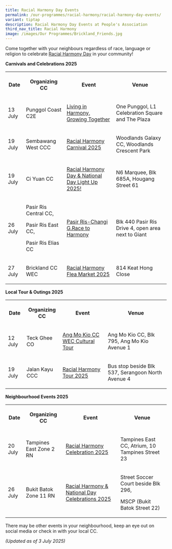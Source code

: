 ```yaml
---
title: Racial Harmony Day Events
permalink: /our-programmes/racial-harmony/racial-harmony-day-events/
variant: tiptap
description: Racial Harmony Day Events at People's Association
third_nav_title: Racial Harmony
image: /images/Our Programmes/Brickland_Friends.jpg
---
```

<p>Come together with your neighbours regardless of race, language or religion
to celebrate <a href="https://www.pa.gov.sg/our-programmes/racial-harmony/racial-harmony-day/" rel="noopener noreferrer nofollow" target="_blank">Racial Harmony Day</a> in
your community!</p>
<p></p>
<p><strong>Carnivals and Celebrations 2025</strong>
</p>
<table style="minWidth: 100px">
<colgroup>
<col>
<col>
<col>
<col>
</colgroup>
<tbody>
<tr>
<th rowspan="1" colspan="1">
<p>Date</p>
</th>
<th rowspan="1" colspan="1">
<p>Organizing CC</p>
</th>
<th rowspan="1" colspan="1">
<p>Event</p>
</th>
<th rowspan="1" colspan="1">
<p>Venue</p>
</th>
</tr>
<tr>
<td rowspan="1" colspan="1">
<p>13 July</p>
</td>
<td rowspan="1" colspan="1">
<p>Punggol Coast C2E</p>
</td>
<td rowspan="1" colspan="1">
<p><a href="https://safe.menlosecurity.com/https://www.facebook.com/PunggolCoastC2E/" rel="noopener nofollow" target="_blank">Living in Harmony, Growing Together</a>
</p>
</td>
<td rowspan="1" colspan="1">
<p>One Punggol, L1 Celebration Square and The Plaza</p>
</td>
</tr>
<tr>
<td rowspan="1" colspan="1">
<p>19 July</p>
</td>
<td rowspan="1" colspan="1">
<p>Sembawang West CCC</p>
</td>
<td rowspan="1" colspan="1">
<p><a href="https://safe.menlosecurity.com/https://www.facebook.com/sembawang.our.home/posts/come-join-us-for-racial-harmony-day-%EF%B8%8F-date-saturday-19-july-2025-time-900-am-120/1168976441940203/" rel="noopener nofollow" target="_blank">Racial Harmony Carnival 2025</a>
</p>
</td>
<td rowspan="1" colspan="1">
<p>Woodlands Galaxy CC, Woodlands Crescent Park</p>
</td>
</tr>
<tr>
<td rowspan="1" colspan="1">
<p>19 July</p>
</td>
<td rowspan="1" colspan="1">
<p>Ci Yuan CC</p>
</td>
<td rowspan="1" colspan="1">
<p><a href="https://safe.menlosecurity.com/https://www.facebook.com/ciyuancclub/posts/pfbid0VnYC2WuLxnW2qSnVEyWXyfyK4FRSsHVWVyaNS9Zp8zDRXwGaMdV6eikHAPoPRURgl/" rel="noopener nofollow" target="_blank">Racial Harmony Day &amp; National Day Light Up 2025!</a>
</p>
</td>
<td rowspan="1" colspan="1">
<p>N6 Marquee, Blk 685A, Hougang Street 61</p>
</td>
</tr>
<tr>
<td rowspan="1" colspan="1">
<p>26 July</p>
</td>
<td rowspan="1" colspan="1">
<p>Pasir Ris Central CC,</p>
<p>Pasir Ris East CC,</p>
<p>Pasir Ris Elias CC</p>
</td>
<td rowspan="1" colspan="1">
<p><a href="https://safe.menlosecurity.com/https://www.facebook.com/100077673220419/photos/759093330023101/?_rdr" rel="noopener nofollow" target="_blank">Pasir Ris-Changi G.Race to Harmony</a>
</p>
</td>
<td rowspan="1" colspan="1">
<p>Blk 440 Pasir Ris Drive 4, open area next to Giant</p>
</td>
</tr>
<tr>
<td rowspan="1" colspan="1">
<p>27 July</p>
</td>
<td rowspan="1" colspan="1">
<p>Brickland CC WEC</p>
</td>
<td rowspan="1" colspan="1">
<p><a href="https://safe.menlosecurity.com/https://www.facebook.com/ilovebrickland/" rel="noopener nofollow" target="_blank">Racial Harmony Flea Market 2025</a>
</p>
</td>
<td rowspan="1" colspan="1">
<p>814 Keat Hong Close</p>
</td>
</tr>
</tbody>
</table>
<p></p>
<p><strong>Local Tour &amp; Outings 2025</strong>
</p>
<table style="minWidth: 100px">
<colgroup>
<col>
<col>
<col>
<col>
</colgroup>
<tbody>
<tr>
<th rowspan="1" colspan="1">
<p>Date</p>
</th>
<th rowspan="1" colspan="1">
<p>Organizing CC</p>
</th>
<th rowspan="1" colspan="1">
<p>Event</p>
</th>
<th rowspan="1" colspan="1">
<p>Venue</p>
</th>
</tr>
<tr>
<td rowspan="1" colspan="1">
<p>12 July</p>
</td>
<td rowspan="1" colspan="1">
<p>Teck Ghee CO</p>
</td>
<td rowspan="1" colspan="1">
<p><a href="https://safe.menlosecurity.com/https://www.facebook.com/amkwec2021/photos/%EF%B8%8F-explore-singapores-rich-cultural-tapestry-with-amkcc-wec-join-us-for-a-meaning/678751021455256/?_rdr" rel="noopener nofollow" target="_blank">Ang Mo Kio CC WEC Cultural Tour</a>
</p>
</td>
<td rowspan="1" colspan="1">
<p>Ang Mo Kio CC, Blk 795, Ang Mo Kio Avenue 1</p>
</td>
</tr>
<tr>
<td rowspan="1" colspan="1">
<p>19 July</p>
</td>
<td rowspan="1" colspan="1">
<p>Jalan Kayu CCC</p>
</td>
<td rowspan="1" colspan="1">
<p><a href="https://safe.menlosecurity.com/https://www.facebook.com/photo/?fbid=1176284634535814&amp;set=a.288660043298282" rel="noopener nofollow" target="_blank">Racial Harmony Tour 2025</a>
</p>
</td>
<td rowspan="1" colspan="1">
<p>Bus stop beside Blk 537, Serangoon North Avenue 4</p>
</td>
</tr>
</tbody>
</table>
<p></p>
<p><strong>Neighbourhood Events 2025</strong>
</p>
<table style="minWidth: 100px">
<colgroup>
<col>
<col>
<col>
<col>
</colgroup>
<tbody>
<tr>
<th rowspan="1" colspan="1">
<p>Date</p>
</th>
<th rowspan="1" colspan="1">
<p>Organizing CC</p>
</th>
<th rowspan="1" colspan="1">
<p>Event</p>
</th>
<th rowspan="1" colspan="1">
<p>Venue</p>
</th>
</tr>
<tr>
<td rowspan="1" colspan="1">
<p>20 July</p>
</td>
<td rowspan="1" colspan="1">
<p>Tampines East Zone 2 RN</p>
</td>
<td rowspan="1" colspan="1">
<p><a href="https://safe.menlosecurity.com/https://www.facebook.com/OurTampinesHub/posts/-celebrate-racial-harmony-day-with-us-join-us-for-an-afternoon-of-cultural-celeb/1117168963781428/" rel="noopener nofollow" target="_blank">Racial Harmony Celebration 2025</a>
</p>
</td>
<td rowspan="1" colspan="1">
<p>Tampines East CC, Atrium, 10 Tampines Street 23</p>
</td>
</tr>
<tr>
<td rowspan="1" colspan="1">
<p>26 July</p>
</td>
<td rowspan="1" colspan="1">
<p>Bukit Batok Zone 11 RN</p>
</td>
<td rowspan="1" colspan="1">
<p><a href="https://safe.menlosecurity.com/https://www.facebook.com/photo/?fbid=1199337418901990&amp;set=a.568367675332304" rel="noopener nofollow" target="_blank">Racial Harmony &amp; National Day Celebrations 2025</a>
</p>
</td>
<td rowspan="1" colspan="1">
<p>Street Soccer Court beside Blk 296,</p>
<p>MSCP (Bukit Batok Street 22)</p>
</td>
</tr>
</tbody>
</table>
<p>There may be other events in your neighbourhood, keep an eye out on social
media or check in with your local CC.</p>
<p><em>(Updated as of 3 July 2025)</em>
</p>